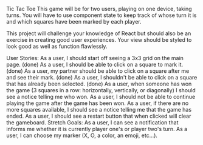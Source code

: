 Tic Tac Toe
This game will be for two users, playing on one device, taking turns. You will have to use component state to keep track of whose turn it is and which squares have been marked by each player.

This project will challenge your knowledge of React but should also be an exercise in creating good user experiences. Your view should be styled to look good as well as function flawlessly.

User Stories:
As a user, I should start off seeing a 3x3 grid on the main page. (done)
As a user, I should be able to click on a square to mark it. (done)
As a user, my partner should be able to click on a square after me and see their mark. (done)
As a user, I shouldn't be able to click on a square that has already been selected. (done)
As a user, when someone has won the game (3 squares in a row: horizontally, vertically, or diagonally) I should see a notice telling me who won.
As a user, I should not be able to continue playing the game after the game has been won.
As a user, if there are no more squares available, I should see a notice telling me that the game has ended.
As a user, I should see a restart button that when clicked will clear the gameboard.
Stretch Goals:
As a user, I can see a notification that informs me whether it is currently player one's or player two's turn.
As a user, I can choose my marker (X, O, a color, an emoji, etc...).
